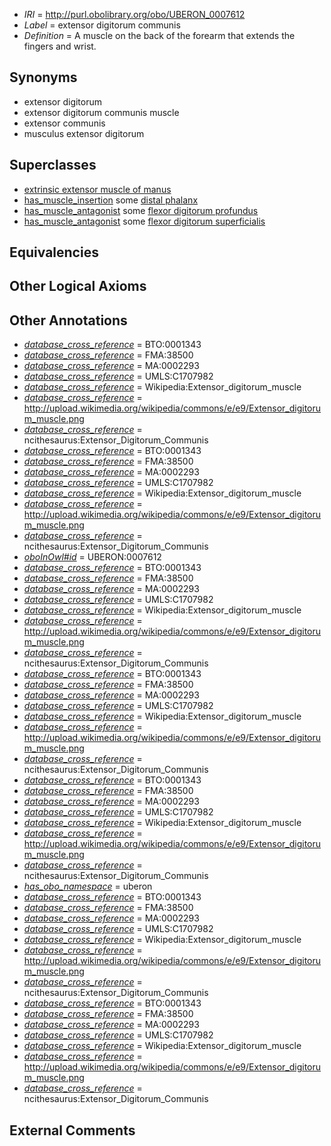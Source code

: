  * *IRI* = http://purl.obolibrary.org/obo/UBERON_0007612
 * *Label* = extensor digitorum communis
 * *Definition* = A muscle on the back of the forearm that extends the fingers and wrist.

## Synonyms

 * extensor digitorum
 * extensor digitorum communis muscle
 * extensor communis
 * musculus extensor digitorum

## Superclasses

 * [extrinsic extensor muscle of manus](../../UBERON/24/UBERON_0011024.md)
 * [has_muscle_insertion](../../RO/73/RO_0002373.md) some [distal phalanx](../../UBERON/00/UBERON_0004300.md)
 * [has_muscle_antagonist](../../core#has/st/core#has_muscle_antagonist.md) some [flexor digitorum profundus](../../UBERON/23/UBERON_0001523.md)
 * [has_muscle_antagonist](../../core#has/st/core#has_muscle_antagonist.md) some [flexor digitorum superficialis](../../UBERON/22/UBERON_0003222.md)

## Equivalencies


## Other Logical Axioms


## Other Annotations

 * *[database_cross_reference](../../ef/oboInOwl#hasDbXref.md)* = BTO:0001343
 * *[database_cross_reference](../../ef/oboInOwl#hasDbXref.md)* = FMA:38500
 * *[database_cross_reference](../../ef/oboInOwl#hasDbXref.md)* = MA:0002293
 * *[database_cross_reference](../../ef/oboInOwl#hasDbXref.md)* = UMLS:C1707982
 * *[database_cross_reference](../../ef/oboInOwl#hasDbXref.md)* = Wikipedia:Extensor_digitorum_muscle
 * *[database_cross_reference](../../ef/oboInOwl#hasDbXref.md)* = http://upload.wikimedia.org/wikipedia/commons/e/e9/Extensor_digitorum_muscle.png
 * *[database_cross_reference](../../ef/oboInOwl#hasDbXref.md)* = ncithesaurus:Extensor_Digitorum_Communis
 * *[database_cross_reference](../../ef/oboInOwl#hasDbXref.md)* = BTO:0001343
 * *[database_cross_reference](../../ef/oboInOwl#hasDbXref.md)* = FMA:38500
 * *[database_cross_reference](../../ef/oboInOwl#hasDbXref.md)* = MA:0002293
 * *[database_cross_reference](../../ef/oboInOwl#hasDbXref.md)* = UMLS:C1707982
 * *[database_cross_reference](../../ef/oboInOwl#hasDbXref.md)* = Wikipedia:Extensor_digitorum_muscle
 * *[database_cross_reference](../../ef/oboInOwl#hasDbXref.md)* = http://upload.wikimedia.org/wikipedia/commons/e/e9/Extensor_digitorum_muscle.png
 * *[database_cross_reference](../../ef/oboInOwl#hasDbXref.md)* = ncithesaurus:Extensor_Digitorum_Communis
 * *[oboInOwl#id](../../id/oboInOwl#id.md)* = UBERON:0007612
 * *[database_cross_reference](../../ef/oboInOwl#hasDbXref.md)* = BTO:0001343
 * *[database_cross_reference](../../ef/oboInOwl#hasDbXref.md)* = FMA:38500
 * *[database_cross_reference](../../ef/oboInOwl#hasDbXref.md)* = MA:0002293
 * *[database_cross_reference](../../ef/oboInOwl#hasDbXref.md)* = UMLS:C1707982
 * *[database_cross_reference](../../ef/oboInOwl#hasDbXref.md)* = Wikipedia:Extensor_digitorum_muscle
 * *[database_cross_reference](../../ef/oboInOwl#hasDbXref.md)* = http://upload.wikimedia.org/wikipedia/commons/e/e9/Extensor_digitorum_muscle.png
 * *[database_cross_reference](../../ef/oboInOwl#hasDbXref.md)* = ncithesaurus:Extensor_Digitorum_Communis
 * *[database_cross_reference](../../ef/oboInOwl#hasDbXref.md)* = BTO:0001343
 * *[database_cross_reference](../../ef/oboInOwl#hasDbXref.md)* = FMA:38500
 * *[database_cross_reference](../../ef/oboInOwl#hasDbXref.md)* = MA:0002293
 * *[database_cross_reference](../../ef/oboInOwl#hasDbXref.md)* = UMLS:C1707982
 * *[database_cross_reference](../../ef/oboInOwl#hasDbXref.md)* = Wikipedia:Extensor_digitorum_muscle
 * *[database_cross_reference](../../ef/oboInOwl#hasDbXref.md)* = http://upload.wikimedia.org/wikipedia/commons/e/e9/Extensor_digitorum_muscle.png
 * *[database_cross_reference](../../ef/oboInOwl#hasDbXref.md)* = ncithesaurus:Extensor_Digitorum_Communis
 * *[database_cross_reference](../../ef/oboInOwl#hasDbXref.md)* = BTO:0001343
 * *[database_cross_reference](../../ef/oboInOwl#hasDbXref.md)* = FMA:38500
 * *[database_cross_reference](../../ef/oboInOwl#hasDbXref.md)* = MA:0002293
 * *[database_cross_reference](../../ef/oboInOwl#hasDbXref.md)* = UMLS:C1707982
 * *[database_cross_reference](../../ef/oboInOwl#hasDbXref.md)* = Wikipedia:Extensor_digitorum_muscle
 * *[database_cross_reference](../../ef/oboInOwl#hasDbXref.md)* = http://upload.wikimedia.org/wikipedia/commons/e/e9/Extensor_digitorum_muscle.png
 * *[database_cross_reference](../../ef/oboInOwl#hasDbXref.md)* = ncithesaurus:Extensor_Digitorum_Communis
 * *[has_obo_namespace](../../ce/oboInOwl#hasOBONamespace.md)* = uberon
 * *[database_cross_reference](../../ef/oboInOwl#hasDbXref.md)* = BTO:0001343
 * *[database_cross_reference](../../ef/oboInOwl#hasDbXref.md)* = FMA:38500
 * *[database_cross_reference](../../ef/oboInOwl#hasDbXref.md)* = MA:0002293
 * *[database_cross_reference](../../ef/oboInOwl#hasDbXref.md)* = UMLS:C1707982
 * *[database_cross_reference](../../ef/oboInOwl#hasDbXref.md)* = Wikipedia:Extensor_digitorum_muscle
 * *[database_cross_reference](../../ef/oboInOwl#hasDbXref.md)* = http://upload.wikimedia.org/wikipedia/commons/e/e9/Extensor_digitorum_muscle.png
 * *[database_cross_reference](../../ef/oboInOwl#hasDbXref.md)* = ncithesaurus:Extensor_Digitorum_Communis
 * *[database_cross_reference](../../ef/oboInOwl#hasDbXref.md)* = BTO:0001343
 * *[database_cross_reference](../../ef/oboInOwl#hasDbXref.md)* = FMA:38500
 * *[database_cross_reference](../../ef/oboInOwl#hasDbXref.md)* = MA:0002293
 * *[database_cross_reference](../../ef/oboInOwl#hasDbXref.md)* = UMLS:C1707982
 * *[database_cross_reference](../../ef/oboInOwl#hasDbXref.md)* = Wikipedia:Extensor_digitorum_muscle
 * *[database_cross_reference](../../ef/oboInOwl#hasDbXref.md)* = http://upload.wikimedia.org/wikipedia/commons/e/e9/Extensor_digitorum_muscle.png
 * *[database_cross_reference](../../ef/oboInOwl#hasDbXref.md)* = ncithesaurus:Extensor_Digitorum_Communis

## External Comments

